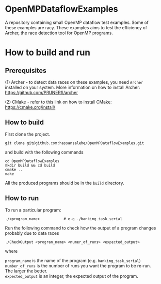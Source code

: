 # OpenMPDataflowExamples
A repository containing small OpenMP dataflow test examples. Some of these examples are racy. These examples aims to test the efficiency of Archer, the race detection tool for OpenMP programs.

# How to build and run

## Prerequisites
(1) Archer - to detect data races on these examples, you need ``Archer`` installed on your system. More information on how to install Archer: https://github.com/PRUNERS/archer

(2) CMake - refer to this link on how to install CMake: https://cmake.org/install/

## How to build
First clone the project.

    git clone git@github.com:hassansalehe/OpenMPDataflowExamples.git

and build with the following commands

    cd OpenMPDataflowExamples
    mkdir build && cd build
    cmake ..
    make
All the produced programs should be in the `build` directory.

## How to run
To run a particular program:

    ./<program_name>           # e.g ./banking_task_serial


Run the following command to check how the output of a program changes probably due to data races

    ./CheckOutput <program_name> <numer_of_runs> <expected_output>

where

``program_name`` is the name of the program (e.g. ``banking_task_serial``)  
``number_of_runs`` is the number of runs you want the program to be re-run.
The larger the better.  
``expected_output`` is an integer, the expected output of the program.
